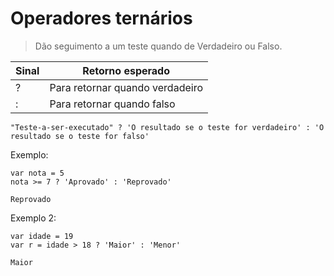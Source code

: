 # Operadores ternários

> Dão seguimento a um teste quando de Verdadeiro ou Falso.

| Sinal | Retorno esperado |
| -- | ------------------ |
| ? | Para retornar quando verdadeiro |
| : | Para retornar quando falso |

```
"Teste-a-ser-executado" ? 'O resultado se o teste for verdadeiro' : 'O resultado se o teste for falso'
```
Exemplo:

```
var nota = 5
nota >= 7 ? 'Aprovado' : 'Reprovado'

Reprovado
```

Exemplo 2:
```
var idade = 19
var r = idade > 18 ? 'Maior' : 'Menor'

Maior
```